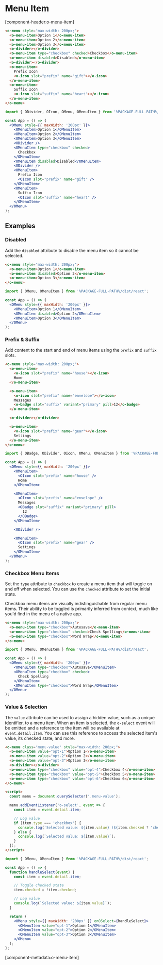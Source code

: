 # Menu Item

[component-header:o-menu-item]

```html preview
<o-menu style="max-width: 200px;">
  <o-menu-item>Option 1</o-menu-item>
  <o-menu-item>Option 2</o-menu-item>
  <o-menu-item>Option 3</o-menu-item>
  <o-divider></o-divider>
  <o-menu-item type="checkbox" checked>Checkbox</o-menu-item>
  <o-menu-item disabled>Disabled</o-menu-item>
  <o-divider></o-divider>
  <o-menu-item>
    Prefix Icon
    <o-icon slot="prefix" name="gift"></o-icon>
  </o-menu-item>
  <o-menu-item>
    Suffix Icon
    <o-icon slot="suffix" name="heart"></o-icon>
  </o-menu-item>
</o-menu>
```

```jsx react
import { ODivider, OIcon, OMenu, OMenuItem } from '%PACKAGE-FULL-PATH%/dist/react';

const App = () => (
  <OMenu style={{ maxWidth: '200px' }}>
    <OMenuItem>Option 1</OMenuItem>
    <OMenuItem>Option 2</OMenuItem>
    <OMenuItem>Option 3</OMenuItem>
    <ODivider />
    <OMenuItem type="checkbox" checked>
      Checkbox
    </OMenuItem>
    <OMenuItem disabled>Disabled</OMenuItem>
    <ODivider />
    <OMenuItem>
      Prefix Icon
      <OIcon slot="prefix" name="gift" />
    </OMenuItem>
    <OMenuItem>
      Suffix Icon
      <OIcon slot="suffix" name="heart" />
    </OMenuItem>
  </OMenu>
);
```

## Examples

### Disabled

Add the `disabled` attribute to disable the menu item so it cannot be selected.

```html preview
<o-menu style="max-width: 200px;">
  <o-menu-item>Option 1</o-menu-item>
  <o-menu-item disabled>Option 2</o-menu-item>
  <o-menu-item>Option 3</o-menu-item>
</o-menu>
```

```jsx react
import { OMenu, OMenuItem } from '%PACKAGE-FULL-PATH%/dist/react';

const App = () => (
  <OMenu style={{ maxWidth: '200px' }}>
    <OMenuItem>Option 1</OMenuItem>
    <OMenuItem disabled>Option 2</OMenuItem>
    <OMenuItem>Option 3</OMenuItem>
  </OMenu>
);
```

### Prefix & Suffix

Add content to the start and end of menu items using the `prefix` and `suffix` slots.

```html preview
<o-menu style="max-width: 200px;">
  <o-menu-item>
    <o-icon slot="prefix" name="house"></o-icon>
    Home
  </o-menu-item>

  <o-menu-item>
    <o-icon slot="prefix" name="envelope"></o-icon>
    Messages
    <o-badge slot="suffix" variant="primary" pill>12</o-badge>
  </o-menu-item>

  <o-divider></o-divider>

  <o-menu-item>
    <o-icon slot="prefix" name="gear"></o-icon>
    Settings
  </o-menu-item>
</o-menu>
```

```jsx react
import { OBadge, ODivider, OIcon, OMenu, OMenuItem } from '%PACKAGE-FULL-PATH%/dist/react';

const App = () => (
  <OMenu style={{ maxWidth: '200px' }}>
    <OMenuItem>
      <OIcon slot="prefix" name="house" />
      Home
    </OMenuItem>

    <OMenuItem>
      <OIcon slot="prefix" name="envelope" />
      Messages
      <OBadge slot="suffix" variant="primary" pill>
        12
      </OBadge>
    </OMenuItem>

    <ODivider />

    <OMenuItem>
      <OIcon slot="prefix" name="gear" />
      Settings
    </OMenuItem>
  </OMenu>
);
```

### Checkbox Menu Items

Set the `type` attribute to `checkbox` to create a menu item that will toggle on and off when selected. You can use the `checked` attribute to set the initial state.

Checkbox menu items are visually indistinguishable from regular menu items. Their ability to be toggled is primarily inferred from context, much like you'd find in the menu of a native app.

```html preview
<o-menu style="max-width: 200px;">
  <o-menu-item type="checkbox">Autosave</o-menu-item>
  <o-menu-item type="checkbox" checked>Check Spelling</o-menu-item>
  <o-menu-item type="checkbox">Word Wrap</o-menu-item>
</o-menu>
```

```jsx react
import { OMenu, OMenuItem } from '%PACKAGE-FULL-PATH%/dist/react';

const App = () => (
  <OMenu style={{ maxWidth: '200px' }}>
    <OMenuItem type="checkbox">Autosave</OMenuItem>
    <OMenuItem type="checkbox" checked>
      Check Spelling
    </OMenuItem>
    <OMenuItem type="checkbox">Word Wrap</OMenuItem>
  </OMenu>
);
```

### Value & Selection

The `value` attribute can be used to assign a hidden value, such as a unique identifier, to a menu item. When an item is selected, the `o-select` event will be emitted and a reference to the item will be available at `event.detail.item`. You can use this reference to access the selected item's value, its checked state, and more.

```html preview
<o-menu class="menu-value" style="max-width: 200px;">
  <o-menu-item value="opt-1">Option 1</o-menu-item>
  <o-menu-item value="opt-2">Option 2</o-menu-item>
  <o-menu-item value="opt-3">Option 3</o-menu-item>
  <o-divider></o-divider>
  <o-menu-item type="checkbox" value="opt-4">Checkbox 4</o-menu-item>
  <o-menu-item type="checkbox" value="opt-5">Checkbox 5</o-menu-item>
  <o-menu-item type="checkbox" value="opt-6">Checkbox 6</o-menu-item>
</o-menu>

<script>
  const menu = document.querySelector('.menu-value');

  menu.addEventListener('o-select', event => {
    const item = event.detail.item;

    // Log value
    if (item.type === 'checkbox') {
      console.log(`Selected value: ${item.value} (${item.checked ? 'checked' : 'unchecked'})`);
    } else {
      console.log(`Selected value: ${item.value}`);
    }
  });
</script>
```

```jsx react
import { OMenu, OMenuItem } from '%PACKAGE-FULL-PATH%/dist/react';

const App = () => {
  function handleSelect(event) {
    const item = event.detail.item;

    // Toggle checked state
    item.checked = !item.checked;

    // Log value
    console.log(`Selected value: ${item.value}`);
  }

  return (
    <OMenu style={{ maxWidth: '200px' }} onOSelect={handleSelect}>
      <OMenuItem value="opt-1">Option 1</OMenuItem>
      <OMenuItem value="opt-2">Option 2</OMenuItem>
      <OMenuItem value="opt-3">Option 3</OMenuItem>
    </OMenu>
  );
};
```

[component-metadata:o-menu-item]
